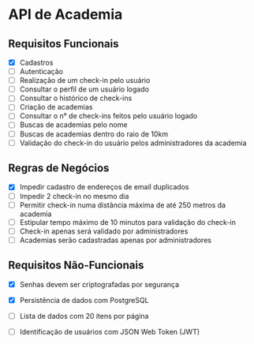 # API de Academia

## Requisitos Funcionais

- [x] Cadastros
- [ ] Autenticação
- [ ] Realização de um check-in pelo usuário
- [ ] Consultar o perfil de um usuário logado
- [ ] Consultar o histórico de check-ins
- [ ] Criação de academias
- [ ] Consultar o n° de check-ins feitos pelo usuário logado
- [ ] Buscas de academias pelo nome
- [ ] Buscas de academias dentro do raio de 10km
- [ ] Validação do check-in do usuário pelos administradores da academia

## Regras de Negócios

- [x] Impedir cadastro de endereços de email duplicados
- [ ] Impedir 2 check-in no mesmo dia
- [ ] Permitir check-in numa distância máxima de até 250 metros da academia
- [ ] Estipular tempo máximo de 10 minutos para validação do check-in
- [ ] Check-in apenas será validado por administradores
- [ ] Academias serão cadastradas apenas por administradores

## Requisitos Não-Funcionais

- [x] Senhas devem ser criptografadas por segurança
- [x] Persistência de dados com PostgreSQL
- [ ] Lista de dados com 20 itens por página

- [ ] Identificação de usuários com JSON Web Token (JWT)